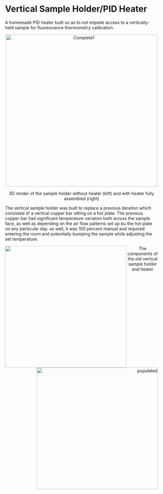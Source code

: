 # Vertical Sample Holder/PID Heater
A homemade PID heater built so as to not impede access to a vertically-held sample for fluorescence thermometry calibration.

<p align="center">
  <img src="https://github.com/Swicano/swicano.github.io/blob/master/images/VertSampHoldPID/VSH-rend5.png" alt="Complete1" align="center" width="500" />
  <p align="center"> 3D render of the sample holder without heater (left) and with heater fully assembled (right)  </p>
</p>

The vertical sample holder was built to replace a previous iteration which consisted of a vertical copper bar sitting on a hot plate. The previous copper bar had significant temperature variation both across the sample face, as well as depending on the air flow patterns set up bu the hot plate on any particular day. as well, it was 100 percent manual and required entering the room and potentially bumping the sample while adjusting the set temperature.

<p>
<p align="center">
    <p align="left"><img src="https://raw.githubusercontent.com/Swicano/swicano.github.io/master/images/VertSampHoldPID/20141020_210743.jpg" align="left" height="400"/></p>
    <p align="right"><img src="https://raw.githubusercontent.com/Swicano/swicano.github.io/master/images/VertSampHoldPID/20150108_123323.jpg" alt="populated" align="right" height="400"/></p>
</p>
<p>
<p align="center"> The components of the old vertical sample holder and heater </p>
</p>

